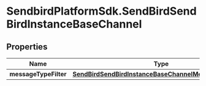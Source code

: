 # SendbirdPlatformSdk.SendBirdSendBirdInstanceBaseChannel

## Properties

Name | Type | Description | Notes
------------ | ------------- | ------------- | -------------
**messageTypeFilter** | [**SendBirdSendBirdInstanceBaseChannelMessageTypeFilter**](SendBirdSendBirdInstanceBaseChannelMessageTypeFilter.md) |  | [optional] 


